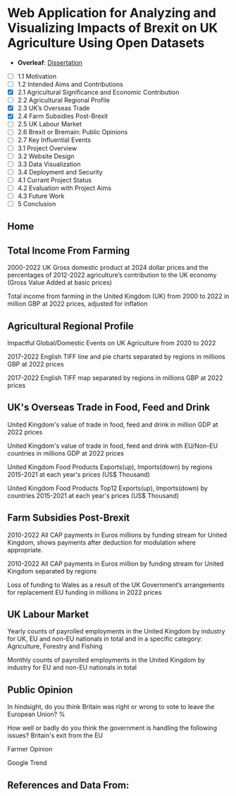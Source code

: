 # Web Application for Analyzing and Visualizing Impacts of Brexit on UK Agriculture Using Open Datasets

- **Overleaf**: [Dissertation](https://www.overleaf.com/project/65f469fd878e03c63d0b8023)

- [ ] 1.1 Motivation 
- [ ] 1.2 Intended Aims and Contributions 
- [x] 2.1 Agricultural Significance and Economic Contribution 
- [ ] 2.2 Agricultural Regional Profile 
- [x] 2.3 UK’s Overseas Trade 
- [x] 2.4 Farm Subsidies Post-Brexit 
- [ ] 2.5 UK Labour Market 
- [ ] 2.6 Brexit or Bremain: Public Opinions 
- [ ] 2.7 Key Influential Events
- [ ] 3.1 Project Overview 
- [ ] 3.2 Website Design
- [ ] 3.3 Data Visualization 
- [ ] 3.4 Deployment and Security 
- [ ] 4.1 Currant Project Status 
- [ ] 4.2 Evaluation with Project Aims 
- [ ] 4.3 Future Work 
- [ ] 5 Conclusion

## Home

## Total Income From Farming

2000-2022 UK Gross domestic product at 2024 dollar prices and the percentages of 2012-2022 agriculture’s contribution to the UK economy (Gross Value Added at basic prices)

Total income from farming in the United Kingdom (UK) from 2000 to 2022 in million GBP at 2022 prices, adjusted for inflation


## Agricultural Regional Profile

Impactful Global/Domestic Events on UK Agriculture from 2020 to 2022

2017-2022 English TIFF line and pie charts separated by regions in millions GBP at 2022 prices

2017-2022 English TIFF map separated by regions in millions GBP at 2022 prices

## UK's Overseas Trade in Food, Feed and Drink

United Kingdom's value of trade in food, feed and drink in million GDP at 2022 prices

United Kingdom's value of trade in food, feed and drink with EU/Non-EU countries in millions GDP at 2022 prices

United Kingdom Food Products Exports(up), Imports(down) by regions 2015-2021 at each year's prices (US$ Thousand)

United Kingdom Food Products Top12 Exports(up), Imports(down) by countries 2015-2021 at each year's prices (US$ Thousand)

## Farm Subsidies Post-Brexit

2010-2022 All CAP payments in Euros millions by funding stream for United Kingdom, shows payments after deduction for modulation where appropriate.

2010-2022 All CAP payments in Euros million by funding stream for United Kingdom separated by regions

Loss of funding to Wales as a result of the UK Government’s arrangements for replacement EU funding in millions in 2022 prices

## UK Labour Market

Yearly counts of payrolled employments in the United Kingdom by industry for UK, EU and non-EU nationals in total and in a specific category: Agriculture, Forestry and Fishing

Monthly counts of payrolled employments in the United Kingdom by industry for EU and non-EU nationals in total

## Public Opinion

In hindsight, do you think Britain was right or wrong to vote to leave the European Union? %

How well or badly do you think the government is handling the following issues? Britain's exit from the EU

Farmer Opinion

Google Trend

##  References and Data From:
